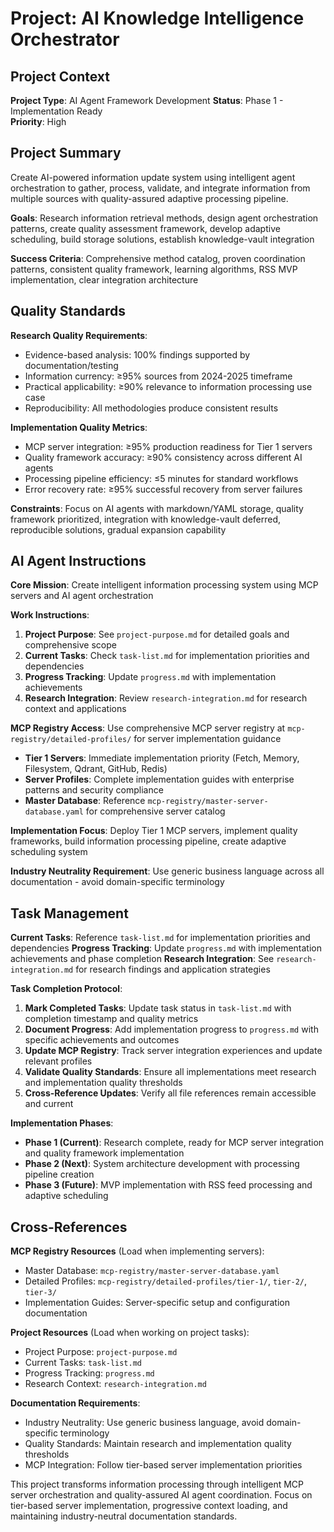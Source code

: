 # Project: AI Knowledge Intelligence Orchestrator

## Project Context

**Project Type**: AI Agent Framework Development
**Status**: Phase 1 - Implementation Ready  
**Priority**: High

## Project Summary

Create AI-powered information update system using intelligent agent orchestration to gather, process, validate, and integrate information from multiple sources with quality-assured adaptive processing pipeline.

**Goals**: Research information retrieval methods, design agent orchestration patterns, create quality assessment framework, develop adaptive scheduling, build storage solutions, establish knowledge-vault integration

**Success Criteria**: Comprehensive method catalog, proven coordination patterns, consistent quality framework, learning algorithms, RSS MVP implementation, clear integration architecture

## Quality Standards

**Research Quality Requirements**:
- Evidence-based analysis: 100% findings supported by documentation/testing
- Information currency: ≥95% sources from 2024-2025 timeframe  
- Practical applicability: ≥90% relevance to information processing use case
- Reproducibility: All methodologies produce consistent results

**Implementation Quality Metrics**:
- MCP server integration: ≥95% production readiness for Tier 1 servers
- Quality framework accuracy: ≥90% consistency across different AI agents
- Processing pipeline efficiency: ≤5 minutes for standard workflows
- Error recovery rate: ≥95% successful recovery from server failures

**Constraints**: Focus on AI agents with markdown/YAML storage, quality framework prioritized, integration with knowledge-vault deferred, reproducible solutions, gradual expansion capability

## AI Agent Instructions

**Core Mission**: Create intelligent information processing system using MCP servers and AI agent orchestration

**Work Instructions**:
1. **Project Purpose**: See `project-purpose.md` for detailed goals and comprehensive scope
2. **Current Tasks**: Check `task-list.md` for implementation priorities and dependencies  
3. **Progress Tracking**: Update `progress.md` with implementation achievements
4. **Research Integration**: Review `research-integration.md` for research context and applications

**MCP Registry Access**: Use comprehensive MCP server registry at `mcp-registry/detailed-profiles/` for server implementation guidance
- **Tier 1 Servers**: Immediate implementation priority (Fetch, Memory, Filesystem, Qdrant, GitHub, Redis)
- **Server Profiles**: Complete implementation guides with enterprise patterns and security compliance
- **Master Database**: Reference `mcp-registry/master-server-database.yaml` for comprehensive server catalog

**Implementation Focus**: Deploy Tier 1 MCP servers, implement quality frameworks, build information processing pipeline, create adaptive scheduling system

**Industry Neutrality Requirement**: Use generic business language across all documentation - avoid domain-specific terminology

## Task Management

**Current Tasks**: Reference `task-list.md` for implementation priorities and dependencies
**Progress Tracking**: Update `progress.md` with implementation achievements and phase completion
**Research Integration**: See `research-integration.md` for research findings and application strategies

**Task Completion Protocol**:
1. **Mark Completed Tasks**: Update task status in `task-list.md` with completion timestamp and quality metrics
2. **Document Progress**: Add implementation progress to `progress.md` with specific achievements and outcomes
3. **Update MCP Registry**: Track server integration experiences and update relevant profiles
4. **Validate Quality Standards**: Ensure all implementations meet research and implementation quality thresholds
5. **Cross-Reference Updates**: Verify all file references remain accessible and current

**Implementation Phases**:
- **Phase 1 (Current)**: Research complete, ready for MCP server integration and quality framework implementation
- **Phase 2 (Next)**: System architecture development with processing pipeline creation
- **Phase 3 (Future)**: MVP implementation with RSS feed processing and adaptive scheduling

## Cross-References

**MCP Registry Resources** (Load when implementing servers):
- Master Database: `mcp-registry/master-server-database.yaml`
- Detailed Profiles: `mcp-registry/detailed-profiles/tier-1/`, `tier-2/`, `tier-3/`
- Implementation Guides: Server-specific setup and configuration documentation

**Project Resources** (Load when working on project tasks):
- Project Purpose: `project-purpose.md`
- Current Tasks: `task-list.md`
- Progress Tracking: `progress.md`
- Research Context: `research-integration.md`

**Documentation Requirements**:
- Industry Neutrality: Use generic business language, avoid domain-specific terminology
- Quality Standards: Maintain research and implementation quality thresholds
- MCP Integration: Follow tier-based server implementation priorities

This project transforms information processing through intelligent MCP server orchestration and quality-assured AI agent coordination. Focus on tier-based server implementation, progressive context loading, and maintaining industry-neutral documentation standards.